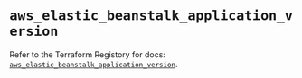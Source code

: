 # `aws_elastic_beanstalk_application_version`

Refer to the Terraform Registory for docs: [`aws_elastic_beanstalk_application_version`](https://registry.terraform.io/providers/hashicorp/aws/3.76.1/docs/resources/elastic_beanstalk_application_version).
